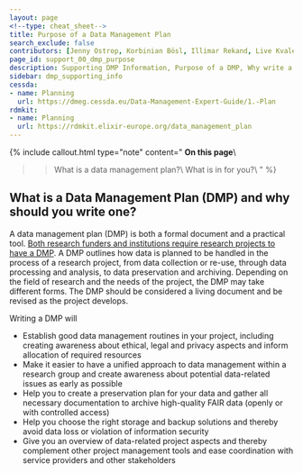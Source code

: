 ```yaml
---
layout: page
<!--type: cheat_sheet-->
title: Purpose of a Data Management Plan
search_exclude: false
contributors: [Jenny Ostrop, Korbinian Bösl, Illimar Rekand, Live Kvale, Leif Longva, Svein Høier, Lisbeth Jahren, Ingrid Heggland]
page_id: support_00_dmp_purpose
description: Supporting DMP Information, Purpose of a DMP, Why write a DMP, Reason, Motivation, What is a DMP
sidebar: dmp_supporting_info
cessda:
- name: Planning
  url: https://dmeg.cessda.eu/Data-Management-Expert-Guide/1.-Plan
rdmkit:
- name: Planning
  url: https://rdmkit.elixir-europe.org/data_management_plan
---
```


{% include callout.html type="note" content="
**On this page**\\
>> What is a data management plan?\\
>> What is in for you?\\
" %}

## What is a Data Management Plan (DMP) and why should you write one?
A data management plan (DMP) is both a formal document and a practical tool. [Both research funders and institutions require research projects to have a DMP](/pages/support_00_dmp_requirements). A DMP outlines how data is planned to be handled in the process of a research project, from data collection or re-use, through data processing and analysis, to data preservation and archiving. Depending on the field of research and the needs of the project, the DMP may take different forms. The DMP should be considered a living document and be revised as the project develops.

Writing a DMP will
* Establish good data management routines in your project, including creating awareness about ethical, legal and privacy aspects and inform allocation of required resources
* Make it easier to have a unified approach to data management within a research group and create awareness about potential data-related issues as early as possible
* Help you to create a preservation plan for your data and gather all necessary documentation to archive high-quality FAIR data (openly or with controlled access)
* Help you choose the right storage and backup solutions and thereby avoid data loss or violation of information security
* Give you an overview of data-related project aspects and thereby complement other project management tools and ease coordination with service providers and other stakeholders
